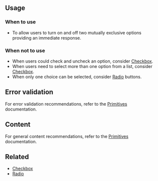 ## Usage

### When to use

- To allow users to turn on and off two mutually exclusive options providing an immediate response.

### When not to use

- When users could check and uncheck an option, consider [Checkbox](/components/form/checkbox).
- When users need to select more than one option from a list, consider [Checkbox](/components/form/checkbox).
- When only one choice can be selected, consider [Radio](/components/form/radio) buttons.

## Error validation

For error validation recommendations, refer to the [Primitives](/components/form/primitives) documentation.

## Content

For general content recommendations, refer to the [Primitives](/components/form/primitives) documentation.

## Related

- [Checkbox](/components/form/checkbox)
- [Radio](/components/form/radio)
